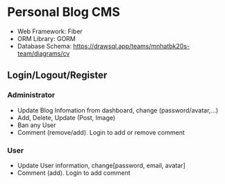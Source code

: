 # Personal Blog CMS

- Web Framework: Fiber
- ORM Library: GORM
- Database Schema: https://drawsql.app/teams/mnhatbk20s-team/diagrams/cv

## Login/Logout/Register
### Administrator
- Update Blog Infomation from dashboard, change (password/avatar,...)
- Add, Delete, Update (Post, Image)
- Ban any User
- Comment (remove/add). Login to add or remove comment
### User
- Update User information, change[password, email, avatar]
- Comment (add). Login to add comment


